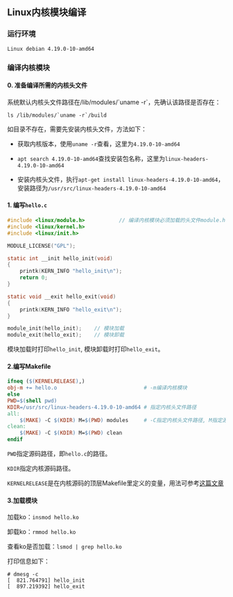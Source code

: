 ## Linux内核模块编译

### 运行环境

`Linux debian 4.19.0-10-amd64`

### 编译内核模块

#### 0. 准备编译所需的内核头文件

系统默认内核头文件路径在/lib/modules/\`uname -r\`，先确认该路径是否存在：

```shell
ls /lib/modules/`uname -r`/build
```

如目录不存在，需要先安装内核头文件，方法如下：

* 获取内核版本，使用`uname -r`查看，这里为`4.19.0-10-amd64`

* `apt search 4.19.0-10-amd64`查找安装包名称，这里为`linux-headers-4.19.0-10-amd64`

* 安装内核头文件，执行`apt-get install linux-headers-4.19.0-10-amd64`，安装路径为`/usr/src/linux-headers-4.19.0-10-amd64`

#### 1. 编写`hello.c`

```C
#include <linux/module.h>           // 编译内核模块必须加载的头文件module.h
#include <linux/kernel.h>
#include <linux/init.h>

MODULE_LICENSE("GPL");

static int __init hello_init(void)
{
    printk(KERN_INFO "hello_init\n");
    return 0;
}

static void __exit hello_exit(void)
{
    printk(KERN_INFO "hello_exit\n");
}

module_init(hello_init);    // 模块加载
module_exit(hello_exit);    // 模块卸载
```

模块加载时打印`hello_init`, 模块卸载时打印`hello_exit`。

#### 2.编写Makefile

```Makefile
ifneq ($(KERNELRELEASE),)
obj-m += hello.o    						# -m编译内核模块
else
PWD=$(shell pwd)
KDIR=/usr/src/linux-headers-4.19.0-10-amd64 # 指定内核头文件路径
all:
    $(MAKE) -C $(KDIR) M=$(PWD) modules     # -C指定内核头文件路径, M指定源码路径
clean:
    $(MAKE) -C $(KDIR) M=$(PWD) clean
endif
```

`PWD`指定源码路径，即`hello.c`的路径。

`KDIR`指定内核源码路径。

`KERNELRELEASE`是在内核源码的顶层Makefile里定义的变量，用法可参考[这篇文章](https://blog.csdn.net/cjluxuwei/article/details/37878021)

#### 3.加载模块

加载ko：`insmod hello.ko`

卸载ko：`rmmod hello.ko`

查看ko是否加载：`lsmod | grep hello.ko`

打印信息如下：

```
# dmesg -c
[  821.764791] hello_init
[  897.219392] hello_exit
```







